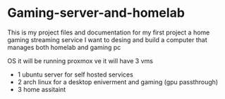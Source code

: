 # Gaming-server-and-homelab
This is my project files and documentation for my first project a home gaming streaming service 
I want to desing and build a computer that manages both homelab and gaming pc 

OS it will be running proxmox ve it will have 3 vms 
 
 
 
 + 1 ubuntu server for self hosted services 
 + 2 arch linux for a desktop eniverment and gaming (gpu passthrough)
 + 3 home assitaint 
